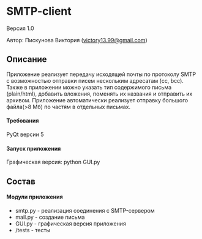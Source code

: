 ﻿# SMTP-client

Версия 1.0

Автор: Пискунова Виктория (victory13.99@gmail.com)

## Описание
Приложение реализует передачу исходящей почты по протоколу SMTP с возможностью отправки писем нескольким адресатам (cc, bcc). Также в приложении можно указать тип содержимого письма (plain/html), добавить вложения, поменять их названия и отправить их архивом. Приложение автоматически реализует отправку большого файла(>8 Мб) по частям в отдельных письмах.
#### Требования
 PyQt версии 5
#### Запуск приложения
Графическая версия: python GUI.py

## Состав
#### Модули приложения
- smtp.py - реализация соединения с SMTP-сервером
- mail.py - создание письма
- GUI.py - графическая версия приложения
- /tests - тесты